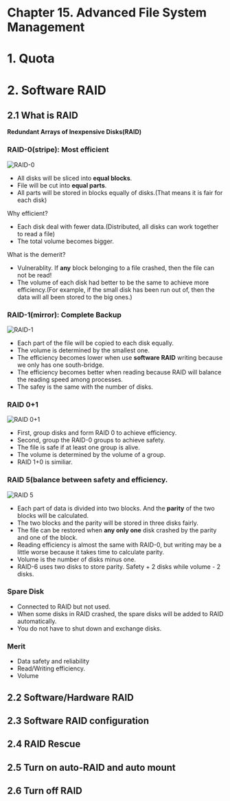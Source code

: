# Chapter 15. Advanced File System Management

# 1. Quota
# 2. Software RAID

## 2.1 What is RAID

**Redundant Arrays of Inexpensive Disks(RAID)**

### RAID-0(stripe): Most efficient

![RAID-0](http://cn.linux.vbird.org/linux_basic/0420quota_files/raid0.gif)

- All disks will be sliced into **equal blocks**.
- File will be cut into **equal parts**.
- All parts will be stored in blocks equally of disks.(That means it is fair for each disk)

Why efficient?
- Each disk deal with fewer data.(Distributed, all disks can work together to read a file)
- The total volume becomes bigger.

What is the demerit?
- Vulnerablity. If **any** block belonging to a file crashed, then the file can not be read!
- The volume of each disk had better to be the same to achieve more efficiency.(For example, if the small disk has been run out of, then the data will all been stored to the big ones.)

### RAID-1(mirror): Complete Backup

![RAID-1](http://cn.linux.vbird.org/linux_basic/0420quota_files/raid1.gif)

- Each part of the file will be copied to each disk equally.
- The volume is determined by the smallest one.
- The efficiency becomes lower when use **software RAID** writing because we only has one south-bridge.
- The efficiency becomes better when reading because RAID will balance the reading speed among processes.
- The safey is the same with the number of disks.

### RAID 0+1

![RAID 0+1](http://cn.linux.vbird.org/linux_basic/0420quota_files/raid01.gif)

- First, group disks and form RAID 0 to achieve efficiency.
- Second, group the RAID-0 groups to achieve safety.
- The file is safe if at least one group is alive.
- The volume is determined by the volume of a group.
- RAID 1+0 is similiar.

### RAID 5(balance between safety and efficiency.

![RAID 5](http://cn.linux.vbird.org/linux_basic/0420quota_files/raid5.gif)

- Each part of data is divided into two blocks. And the **parity** of the two blocks will be calculated.
- The two blocks and the parity will be stored in three disks fairly.
- The file can be restored when **any only one** disk crashed by the parity and one of the block.
- Reading efficiency is almost the same with RAID-0, but writing may be a little worse because it takes time to calculate parity.
- Volume is the number of disks minus one.
- RAID-6 uses two disks to store parity. Safety + 2 disks while volume - 2 disks.

### Spare Disk
- Connected to RAID but not used.
- When some disks in RAID crashed, the spare disks will be added to RAID automatically.
- You do not have to shut down and exchange disks.

### Merit
- Data safety and reliability
- Read/Writing efficiency.
- Volume

## 2.2 Software/Hardware RAID

## 2.3 Software RAID configuration 

## 2.4 RAID Rescue

## 2.5 Turn on auto-RAID and auto mount

## 2.6 Turn off RAID
